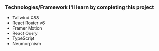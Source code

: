 ### Technologies/Framework I'll learn by completing this project 

- Tailwind CSS 
- React Router v6 
- Framer Motion 
- React Query
- TypeScript
- Neumorphism